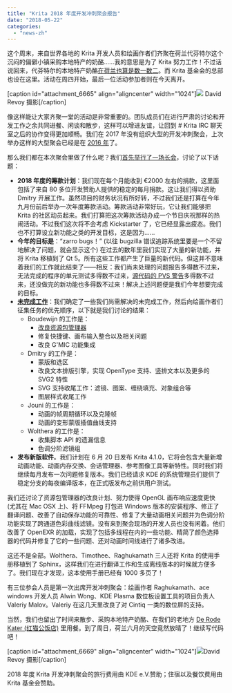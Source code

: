 ```yaml
---
title: "Krita 2018 年度开发冲刺聚会报告"
date: "2018-05-22"
categories: 
  - "news-zh"
---
```


这个周末，来自世界各地的 Krita 开发人员和绘画作者们齐聚在荷兰代芬特尔这个沉闷的偏僻小镇采购本地特产的奶酪……我的意思是为了 Krita 努力工作！不过话说回来，代芬特尔的本地特产奶酪[在荷兰也算是数一数二](http://www.kaashandel-debrink.nl/)。而 Krita 基金会的总部也设在这里。活动在周四开始，最后一位活动参加者则在今天离开。

\[caption id="attachment\_6665" align="aligncenter" width="1024"\][![](/images/posts/2018/2018-05_Krita-sprint_Deventer-1024x345.jpg)](https://krita.org/wp-content/uploads/2018/05/2018-05_Krita-sprint_Deventer.jpg) David Revoy 摄影\[/caption\]

像这样能让大家齐聚一堂的活动是非常重要的。团队成员们在进行严肃的讨论和开发工作之余共同进餐、闲谈和散步，这样可以增进友谊，让回到 # Krita IRC 聊天室之后的协作变得更加顺畅。我们在 2017 年没有组织大型的开发冲刺聚会，上次举办这样的大型聚会已经是在 [2016 年](https://krita.org/en/item/2016-krita-sprint-day-1/)了。

那么我们都在本次聚会里做了什么呢？我们[首先举行了一场长会](https://files.kde.org/krita/krita_meeting_docs/Other%20Meetings/2018%20Krita%20Sprint%20Meeting.odt)，讨论了以下话题：

- **2018 年度的筹款计划**：我们现在每个月能收到 €2000 左右的捐款，这里面包括了来自 80 多位开发赞助人提供的稳定的每月捐款。这让我们得以资助 Dmitry 开展工作。虽然项目的财务状况有所好转，不过我们还是打算在今年九月份前后举办一次年度筹款活动。筹款活动非常好玩，它让我们能够把 Krita 的社区动员起来。我们打算把这次筹款活动办成一个节日庆祝那样的热闹活动。不过我们这次将不会考虑 Kickstarter 了，它已经显露出疲态。我们也不打算设立新功能之类的开发目标，这是因为……
- **今年的目标是**：“zarro bugs！” (以往 bugzilla 错误追踪系统里要是一个不留地解决了问题，就会显示这个) 在过去的数年里我们实现了大量的新功能，并将 Krita 移植到了 Qt 5。所有这些工作都产生了巨量的新代码。但这并不意味着我们的工作就此结束了——相反：我们尚未处理的问题报告多得数不过来，无法完成的程序的单元测试多得数不过来，[源代码的 PVS 警告](https://www.viva64.com/en/b/0569/)多得数不过来，还没做完的新功能也多得数不过来！解决上述问题便是我们今年想要完成的目标。
- [**未完成工作**](https://phabricator.kde.org/T8758)：我们确定了一些我们尚需解决的未完成工作，然后向绘画作者们征集任务的优先顺序，以下就是我们讨论的结果：
    - Boudewijn 的工作是：
        - [改良资源包管理器](https://phabricator.kde.org/T379)
        - 修复快捷键、画布输入整合以及相关问题
        - 改良 G'MIC 功能集成
    - Dmitry 的工作是：
        - 蒙版和选区
        - 改良文本排版引擎，实现 OpenType 支持、竖排文本以及更多的 SVG2 特性
        - SVG 支持收尾工作：滤镜、图案、缠绕填充、对象组合等
        - 图层样式收尾工作
    - Jouni 的工作是：
        - 动画的帧周期循环以及克隆帧
        - 动画的变形蒙版插值曲线支持
    - Wolthera 的工作是：
        - 收集脚本 API 的遗漏信息
        - 色调分阶滤镜组
- **发布新版软件**。我们计划在 6 月 20 日发布 Krita 4.1.0，它将会包含大量新增动画功能、动画内存交换、会话管理器、参考图像工具等新特性。同时我们将继续每月发布一次问题修复版本。我们已经请求 KDE 的系统管理员们提供了稳定分支的每夜编译版本，在正式版发布之前供用户测试。

我们还讨论了资源包管理器的改良计划、努力使得 OpenGL 画布响应速度更快 (尤其在 Mac OSX 上)、将 FFMpeg 打包进 Windows 版本的安装程序、修正了翻译问题、改善了自动保存功能的可靠性、修复了大量动画相关问题并为色调分阶功能实现了跨通道色彩曲线滤镜。没有来到聚会现场的开发人员也没有闲着。他们改善了 OpenEXR 的加载，实现了包括多线程在内的一些功能、精简了颜色选择器的代码并修复了它的一些问题、还对动画时间线进行了诸多改进。

这还不是全部。Wolthera、Timothee、Raghukamath 三人还将 Krita 的使用手册移植到了 Sphinx，这样我们在进行翻译工作和生成离线版本的时候就方便多了。我们现在才发现，这本使用手册已经有 1000 多页了！

有三位参会人员是第一次出席开发冲刺聚会：绘画作者 Raghukamath、ace windows 开发人员 Alwin Wong、KDE Plasma 数位板设置工具的项目负责人 Valeriy Malov。Valeriy 在这几天里改良了对 Cintiq 一类的数位屏的支持。

当然，我们也留出了时间来散步、采购本地特产奶酪、在我们的老地方 [De Rode Kater (红猫公饭店)](http://www.derodekater.nu/) 里用餐。到了周日，荷兰六月的天空竟然放晴了！继续写代码吧！

\[caption id="attachment\_6669" align="aligncenter" width="1024"\][![](/images/posts/2018/rode_kater-1024x529.jpg)](https://krita.org/wp-content/uploads/2018/05/rode_kater.jpg)David Revoy 摄影\[/caption\]

2018 年度 Krita 开发冲刺聚会的旅行费用由 KDE e.V.赞助；住宿以及餐饮费用由 Krita 基金会赞助。
